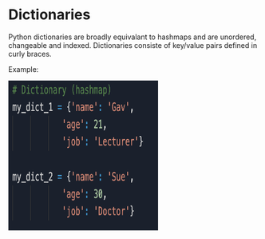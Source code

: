 # Dictionaries
Python dictionaries are broadly equivalant to hashmaps and are unordered, changeable and indexed. Dictionaries consiste of key/value pairs defined in curly braces.

Example:

<img src="img/Dictionary.png" width="300" height ="300">